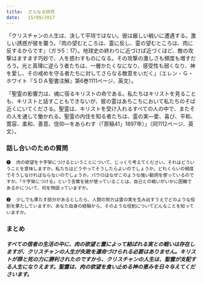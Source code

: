 ```yaml
---
title:  さらなる研究
date:   15/09/2017
---
```


「クリスチャンの人生は、決して平坦ではない。彼は厳しい戦いに遭遇する。激しい誘惑が彼を襲う。『肉の望むところは、霊に反し、霊の望むところは、肉に反するからです』（ガラ5：17）。地球史の終わりに近づけば近づくほど、敵の攻撃はますます巧妙で、人を惑わすものになる。その攻撃の激しさも頻度も増すだろう。光と真理に逆らう者たちは、一層かたくなになり、感受性も弱くなり、神を愛し、その戒めを守る者たちに対してさらなる敵意をいだく」（エレン・Ｇ・ホワイト『ＳＤＡ聖書注解』第6巻1111ページ、英文）。

「聖霊の影響力は、魂に宿るキリストの命である。私たちはキリストを見ることも、キリストと話すこともできないが、彼の霊はあちこちにおいて私たちのそば近くにいてくださる。聖霊は、キリストを受け入れるすべての人の中で、またその人を通して働かれる。聖霊の内住を知る者たちは、霊の実―愛、喜び、平和、寛容、柔和、善意、信仰―をあらわす（「原稿41」1897年）」（同1112ページ、英文）。

### 話し合いのための質問

`❶	肉の欲望を十字架につけるということについて、じっくり考えてください。それはどういうことを意味しますか。私たちはどうやってそうしたらよいのでしょうか。どれくらいの頻度でそうしなければならないのでしょうか。パウロはなぜこのような強い動詞を使っているのですか。「十字架につける」という言葉を彼が使っていることは、自己との戦いがいかに困難であるかについて、何を物語っていますか。`

`❷	少しでも果たす部分があるとしたら、人間の努力は霊の実を生み出すうえでどのような役割を果たしていますか。あなた自身の経験から、そのような役割についてどんなことを知っていますか。`

### まとめ

##### すべての信者の生活の中に、肉の欲望と霊によって結ばれる実との戦いは存在しますが、クリスチャンの人生が失敗を運命づけられる必要はありません。キリストが罪と死の力に勝利されたのですから、クリスチャンの人生は、聖霊が支配する人生になりえます。聖霊は、肉の欲望を食い止める神の恵みを日々与えてくださいます。

